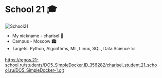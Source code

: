 # School 21 🎓

![Sсhool21](https://sun9-38.userapi.com/impg/KJR2NK87iyCNo7L8oZ9379FOTBF2nQJJ3mWvZw/mFRmaBUOkuk.jpg?size=480x360&quality=96&sign=8ffee636080944c3067db7ad320c8400&type=album)

- My nickname - charisel 🐯
- Campus - Moscow 🏙
- Targets: Python, Algorithms, ML, Linux, SQL, Data Science 📊

https://repos.21-school.ru/students/DO5_SimpleDocker.ID_356282/charisel_student.21_school.ru/DO5_SimpleDocker-1.git